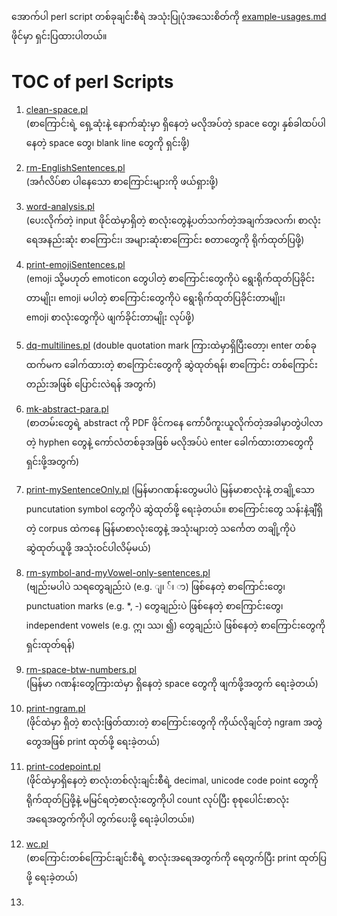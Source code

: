 အောက်ပါ perl script တစ်ခုချင်းစီရဲ အသုံးပြုပုံအသေးစိတ်ကို [example-usages.md](https://github.com/ye-kyaw-thu/tools/blob/master/perl/example-usages.md) ဖိုင်မှာ ရှင်းပြထားပါတယ်။  

# TOC of perl Scripts

1. [clean-space.pl](https://github.com/ye-kyaw-thu/tools/blob/master/perl/clean-space.pl)  
   (စာကြောင်းရဲ့ ရှေ့ဆုံးနဲ့ နောက်ဆုံးမှာ ရှိနေတဲ့ မလိုအပ်တဲ့ space တွေ၊ နှစ်ခါထပ်ပါနေတဲ့ space တွေ၊ blank line တွေကို ရှင်းဖို့)  
2. [rm-EnglishSentences.pl](https://github.com/ye-kyaw-thu/tools/blob/master/perl/rm-EnglishSentences.pl)  
   (အင်္ဂလိပ်စာ ပါနေသော စာကြောင်းများကို ဖယ်ရှားဖို့)  
3. [word-analysis.pl](https://github.com/ye-kyaw-thu/tools/blob/master/perl/word-analysis.pl)  
   (ပေးလိုက်တဲ့ input ဖိုင်ထဲမှာရှိတဲ့ စာလုံးတွေနဲ့ပတ်သက်တဲ့အချက်အလက်၊ စာလုံးရေအနည်းဆုံး စာကြောင်း၊ အများဆုံးစာကြောင်း စတာတွေကို ရိုက်ထုတ်ပြဖို့)  
4. [print-emojiSentences.pl](https://github.com/ye-kyaw-thu/tools/blob/master/perl/print-emojiSentences.pl)  
   (emoji သို့မဟုတ် emoticon တွေပါတဲ့ စာကြောင်းတွေကိုပဲ ရွေးရိုက်ထုတ်ပြခိုင်းတာမျိုး၊ emoji မပါတဲ့ စာကြောင်းတွေကိုပဲ ရွေးရိုက်ထုတ်ပြခိုင်းတာမျိုး၊  
    emoji စာလုံးတွေကိုပဲ ဖျက်ခိုင်းတာမျိုး လုပ်ဖို့)  
5. [dq-multilines.pl](https://github.com/ye-kyaw-thu/tools/blob/master/perl/dq-multilines.pl)
   (double quotation mark ကြားထဲမှာရှိပြီးတော့၊ enter တစ်ခုထက်မက ခေါက်ထားတဲ့ စာကြောင်းတွေကို ဆွဲထုတ်ရန်၊ စာကြောင်း တစ်ကြောင်းတည်းအဖြစ် ပြောင်းလဲရန် အတွက်)
   
6. [mk-abstract-para.pl](https://github.com/ye-kyaw-thu/tools/blob/master/perl/mk-abstract-para.pl)  
   (စာတမ်းတွေရဲ့ abstract ကို PDF ဖိုင်ကနေ ကော်ပီကူးယူလိုက်တဲ့အခါမှာတွဲပါလာတဲ့ hyphen တွေနဲ့ ကော်လံတစ်ခုအဖြစ် မလိုအပ်ပဲ enter ခေါက်ထားတာတွေကို ရှင်းဖို့အတွက်)  
7. [print-mySentenceOnly.pl](https://github.com/ye-kyaw-thu/tools/blob/master/perl/print-mySentenceOnly.pl)
   (မြန်မာဂဏန်းတွေမပါပဲ မြန်မာစာလုံးနဲ့ တချို့သော puncutation symbol တွေကိုပဲ ဆွဲထုတ်ဖို့ ရေးခဲ့တယ်။ စာကြောင်းတွေ သန်းနဲ့ချီရှိတဲ့ corpus ထဲကနေ မြန်မာစာလုံးတွေနဲ့ အသုံးများတဲ့       သင်္ကေတ တချို့ကိုပဲ ဆွဲထုတ်ယူဖို့ အသုံးဝင်ပါလိမ့်မယ်)  
8. [rm-symbol-and-myVowel-only-sentences.pl](https://github.com/ye-kyaw-thu/tools/blob/master/perl/rm-symbol-and-myVowel-only-sentences.pl)  
   (ဗျည်းမပါပဲ သရတွေချည်းပဲ (e.g. ျ၊ ်၊ ာ) ဖြစ်နေတဲ့ စာကြောင်းတွေ၊ punctuation marks (e.g. \*, -) တွေချည်းပဲ ဖြစ်နေတဲ့ စာကြောင်းတွေ၊ independent vowels      (e.g. ဣ၊ ဿ၊ ၍) တွေချည်းပဲ ဖြစ်နေတဲ့ စာကြောင်းတွေကို ရှင်းထုတ်ရန်)  
9. [rm-space-btw-numbers.pl](https://github.com/ye-kyaw-thu/tools/blob/master/perl/rm-space-btw-numbers.pl)  
   (မြန်မာ ဂဏန်းတွေကြားထဲမှာ ရှိနေတဲ့ space တွေကို ဖျက်ဖို့အတွက် ရေးခဲ့တယ်)  
10. [print-ngram.pl](https://github.com/ye-kyaw-thu/tools/blob/master/perl/print-ngram.pl)  
   (ဖိုင်ထဲမှာ ရှိတဲ့ စာလုံးဖြတ်ထားတဲ့ စာကြောင်းတွေကို ကိုယ်လိုချင်တဲ့ ngram အတွဲတွေအဖြစ် print ထုတ်ဖို့ ရေးခဲ့တယ်)  
11. [print-codepoint.pl](https://github.com/ye-kyaw-thu/tools/blob/master/perl/print-codepoint.pl)  
   (ဖိုင်ထဲမှာရှိနေတဲ့ စာလုံးတစ်လုံးချင်းစီရဲ့ decimal, unicode code point တွေကို ရိုက်ထုတ်ပြဖို့နဲ့ မမြင်ရတဲ့စာလုံးတွေကိုပါ count လုပ်ပြီး စုစုပေါင်းစာလုံးအရေအတွက်ကိုပါ တွက်ပေးဖို့ ရေးခဲ့ပါတယ်။) 
12. [wc.pl](https://github.com/ye-kyaw-thu/tools/blob/master/perl/wc.pl)  
    (စာကြောင်းတစ်ကြောင်းချင်းစီရဲ့ စာလုံးအရေအတွက်ကို ရေတွက်ပြီး print ထုတ်ပြဖို့ ရေးခဲ့တယ်)  
13. []()
   
   


